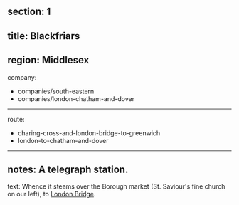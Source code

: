 section: 1
----
title: Blackfriars
----
region: Middlesex
----
company:
- companies/south-eastern
- companies/london-chatham-and-dover
----
route:
- charing-cross-and-london-bridge-to-greenwich
- london-to-chatham-and-dover
----
notes: A telegraph station.
----
text: Whence it steams over the Borough market (St. Saviour's fine church on our left), to [London Bridge](/stations/london-bridge).
